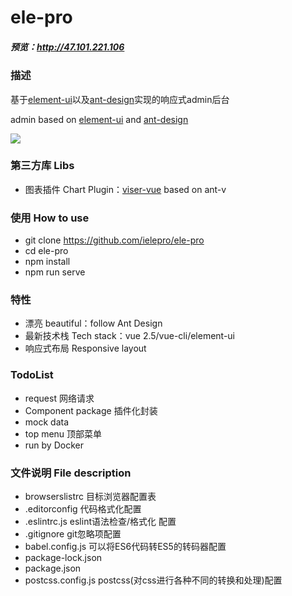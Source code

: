 # ele-pro

##### 预览：http://47.101.221.106

### 描述

基于[element-ui](https://ant.design/)以及[ant-design](http://element-cn.eleme.io)实现的响应式admin后台

admin based on [element-ui](https://ant.design/) and [ant-design](http://element-cn.eleme.io)

![](https://github.com/ielepro/ele-pro/blob/master/index.png)

### 第三方库 Libs
* 图表插件 Chart Plugin：[viser-vue](https://viserjs.github.io/) based on ant-v

### 使用 How to use
* git clone https://github.com/ielepro/ele-pro
* cd ele-pro
* npm install
* npm run serve

### 特性
* 漂亮 beautiful：follow Ant Design
* 最新技术栈 Tech stack：vue 2.5/vue-cli/element-ui
* 响应式布局 Responsive layout

### TodoList
* request 网络请求
* Component package 插件化封装
* mock data
* top menu 顶部菜单
* run by Docker

### 文件说明 File description

* browserslistrc 目标浏览器配置表 
* .editorconfig 代码格式化配置
* .eslintrc.js eslint语法检查/格式化 配置
* .gitignore git忽略项配置
* babel.config.js 可以将ES6代码转ES5的转码器配置
* package-lock.json 
* package.json
* postcss.config.js postcss(对css进行各种不同的转换和处理)配置
